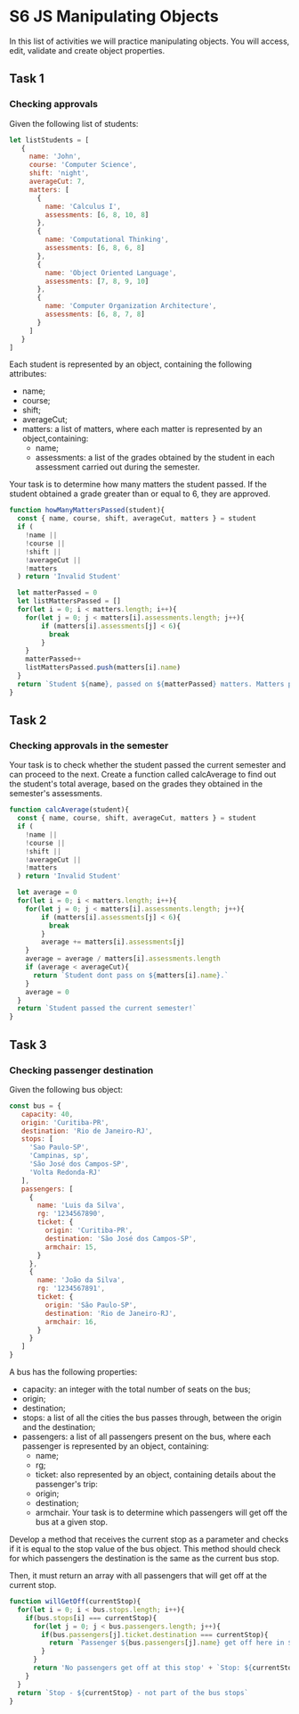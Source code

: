 # S6 JS Manipulating Objects

In this list of activities we will practice manipulating objects. 
You will access, edit, validate and create object properties.

## Task 1
### Checking approvals

Given the following list of students:
```js
let listStudents = [
   {
     name: 'John',
     course: 'Computer Science',
     shift: 'night',
     averageCut: 7,
     matters: [
       {
         name: 'Calculus I',
         assessments: [6, 8, 10, 8]
       },
       {
         name: 'Computational Thinking',
         assessments: [6, 8, 6, 8]
       },
       {
         name: 'Object Oriented Language',
         assessments: [7, 8, 9, 10]
       },
       {
         name: 'Computer Organization Architecture',
         assessments: [6, 8, 7, 8]
       }
     ]
   }
]
```

Each student is represented by an object, containing the following attributes:
- name;
- course;
- shift;
- averageCut;
- matters: a list of matters, where each matter is represented by an object,containing:
  - name;
  - assessments: a list of the grades obtained by the student in each assessment carried out during the semester.

Your task is to determine how many matters the student passed.
If the student obtained a grade greater than or equal to 6, they are approved.

```js
function howManyMattersPassed(student){
  const { name, course, shift, averageCut, matters } = student
  if (
    !name ||
    !course || 
    !shift || 
    !averageCut || 
    !matters
  ) return 'Invalid Student'

  let matterPassed = 0
  let listMattersPassed = []
  for(let i = 0; i < matters.length; i++){
    for(let j = 0; j < matters[i].assessments.length; j++){
        if (matters[i].assessments[j] < 6){
          break
        }   
    }
    matterPassed++
    listMattersPassed.push(matters[i].name)
  }
  return `Student ${name}, passed on ${matterPassed} matters. Matters passed: ${listMattersPassed}`
}
```

## Task 2
### Checking approvals in the semester

Your task is to check whether the student passed the current semester and can proceed to the next. 
Create a function called calcAverage to find out the student's total average, based on the grades they obtained in the semester's assessments.

```js
function calcAverage(student){
  const { name, course, shift, averageCut, matters } = student
  if (
    !name ||
    !course || 
    !shift || 
    !averageCut || 
    !matters
  ) return 'Invalid Student'

  let average = 0
  for(let i = 0; i < matters.length; i++){
    for(let j = 0; j < matters[i].assessments.length; j++){
        if (matters[i].assessments[j] < 6){
          break
        } 
        average += matters[i].assessments[j]  
    }
    average = average / matters[i].assessments.length
    if (average < averageCut){
      return `Student dont pass on ${matters[i].name}.`
    }
    average = 0
  }
  return `Student passed the current semester!`
}
```

## Task 3
### Checking passenger destination

Given the following bus object:
```js
const bus = {
   capacity: 40,
   origin: 'Curitiba-PR',
   destination: 'Rio de Janeiro-RJ',
   stops: [
     'Sao Paulo-SP',
     'Campinas, sp',
     'São José dos Campos-SP',
     'Volta Redonda-RJ'
   ],
   passengers: [
     {
       name: 'Luis da Silva',
       rg: '1234567890',
       ticket: {
         origin: 'Curitiba-PR',
         destination: 'São José dos Campos-SP',
         armchair: 15,
       }
     },
     {
       name: 'João da Silva',
       rg: '1234567891',
       ticket: {
         origin: 'São Paulo-SP',
         destination: 'Rio de Janeiro-RJ',
         armchair: 16,
       }
     }
   ]
}
```
A bus has the following properties:
- capacity: an integer with the total number of seats on the bus;
- origin;
- destination;
- stops: a list of all the cities the bus passes through, between the origin and the destination;
- passengers: a list of all passengers present on the bus, where each passenger is represented by an object, containing:
   - name;
   - rg;
   - ticket: also represented by an object, containing details about the passenger's trip:
   - origin;
   - destination;
   - armchair.
Your task is to determine which passengers will get off the bus at a given stop.

Develop a method that receives the current stop as a parameter and checks if it is equal to the stop value of the bus object. This method should check for which passengers the destination is the same as the current bus stop.

Then, it must return an array with all passengers that will get off at the current stop.

```js
function willGetOff(currentStop){
  for(let i = 0; i < bus.stops.length; i++){
    if(bus.stops[i] === currentStop){
      for(let j = 0; j < bus.passengers.length; j++){
        if(bus.passengers[j].ticket.destination === currentStop){
          return `Passenger ${bus.passengers[j].name} get off here in ${currentStop}`
        }
      }
      return 'No passengers get off at this stop' + `Stop: ${currentStop}`
    }
  }
  return `Stop - ${currentStop} - not part of the bus stops`
}
```